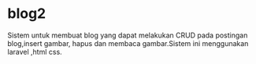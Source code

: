 # blog2
Sistem untuk membuat blog yang dapat melakukan CRUD pada postingan blog,insert gambar, hapus dan membaca gambar.Sistem ini menggunakan laravel ,html css.
